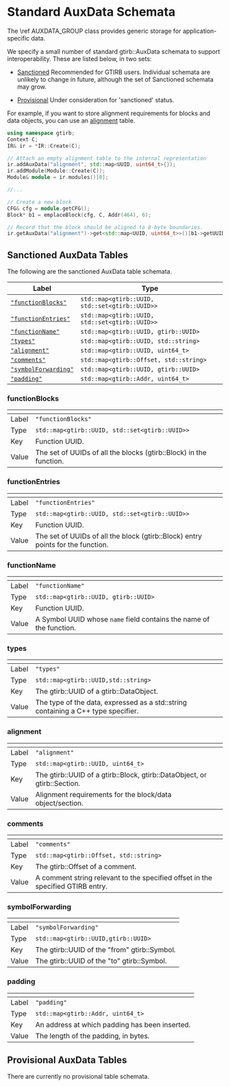 Standard AuxData Schemata
=========================

The \ref AUXDATA_GROUP class provides generic storage for
application-specific data.

We specify a small number of standard gtirb::AuxData schemata to
support interoperability. These are listed below, in two sets:

- [Sanctioned](#sanctioned-auxdata-tables) Recommended for GTIRB
  users. Individual schemata are unlikely to change in future,
  although the set of Sanctioned schemata may grow.

- [Provisional](#provisional-auxdata-tables) Under consideration for
  'sanctioned' status.

For example, if you want to store alignment requirements for blocks
and data objects, you can use an [alignment](#alignment) table.

```c++
using namespace gtirb;
Context C;
IR& ir = *IR::Create(C);

// Attach an empty alignment table to the internal representation
ir.addAuxData("alignment", std::map<UUID, uint64_t>{});
ir.addModule(Module::Create(C));
Module& module = ir.modules()[0];

//...

// Create a new block
CFG& cfg = module.getCFG();
Block* b1 = emplaceBlock(cfg, C, Addr(464), 6);

// Record that the block should be aligned to 8-byte boundaries.
ir.getAuxData("alignment")->get<std::map<UUID, uint64_t>>()[b1->getUUID()] = 8;
```


## Sanctioned AuxData Tables

The following are the sanctioned AuxData table schemata.


| Label                                     | Type                                               |
|-------------------------------------------|----------------------------------------------------|
| [`"functionBlocks"`](#functionblocks)     | ```std::map<gtirb::UUID, std::set<gtirb::UUID>>``` |
| [`"functionEntries"`](#functionentries)   | ```std::map<gtirb::UUID, std::set<gtirb::UUID>>``` |
| [`"functionName"`](#functionname)         | ```std::map<gtirb::UUID, gtirb::UUID>```           |
| [`"types"`](#types)                       | ```std::map<gtirb::UUID, std::string>```           |
| [`"alignment"`](#alignment)               | ```std::map<gtirb::UUID, uint64_t>```              |
| [`"comments"`](#comments)                 | ```std::map<gtirb::Offset, std::string>```         |
| [`"symbolForwarding"`](#symbolforwarding) | ```std::map<gtirb::UUID, gtirb::UUID>```           |
| [`"padding"`](#padding)                   | ```std::map<gtirb::Addr, uint64_t>```              |


### functionBlocks

| <!-- --> | <!-- -->                                           |
|----------|----------------------------------------------------|
| Label    | ```"functionBlocks"```                             |
| Type     | ```std::map<gtirb::UUID, std::set<gtirb::UUID>>``` |
| Key      | Function UUID.                                     |
| Value    | The set of UUIDs of all the blocks (gtirb::Block) in the function. |


### functionEntries

| <!-- --> | <!-- -->                                           |
|----------|----------------------------------------------------|
| Label    | ```"functionEntries"```                            |
| Type     | ```std::map<gtirb::UUID, std::set<gtirb::UUID>>``` |
| Key      | Function UUID.                                     |
| Value    | The set of UUIDs of all the block (gtirb::Block) entry points for the function. |


### functionName

| <!-- --> | <!-- -->                                                            |
|----------|---------------------------------------------------------------------|
| Label    | ```"functionName"```                                                |
| Type     | ```std::map<gtirb::UUID, gtirb::UUID>```                            |
| Key      | Function UUID.                                                      |
| Value    | A Symbol UUID whose `name` field contains the name of the function. |


### types

| <!-- --> | <!-- -->                                |
|----------|-----------------------------------------|
| Label    | ```"types"```                           |
| Type     | ```std::map<gtirb::UUID,std::string>``` |
| Key      | The gtirb::UUID of a gtirb::DataObject. |
| Value    | The type of the data, expressed as a std::string containing a C++ type specifier. |


### alignment

| <!-- --> | <!-- -->                                                  |
|----------|-----------------------------------------------------------|
| Label    | ```"alignment"```                                         |
| Type     | ```std::map<gtirb::UUID, uint64_t>```                     |
| Key      | The gtirb::UUID of a gtirb::Block, gtirb::DataObject, or gtirb::Section. |
| Value    | Alignment requirements for the block/data object/section. |


### comments

| <!-- --> | <!-- -->                                   |
|----------|--------------------------------------------|
| Label    | ```"comments"```                           |
| Type     | ```std::map<gtirb::Offset, std::string>``` |
| Key      | The gtirb::Offset of a comment.            |
| Value    | A comment string relevant to the specified offset in the specified GTIRB entry. |


### symbolForwarding

| <!-- --> | <!-- -->                                     |
|----------|----------------------------------------------|
| Label    | ```"symbolForwarding"```                     |
| Type     | ```std::map<gtirb::UUID,gtirb::UUID>```      |
| Key      | The gtirb::UUID of the "from" gtirb::Symbol. |
| Value    | The gtirb::UUID of the "to" gtirb::Symbol.   |


### padding

| <!-- --> | <!-- -->                                       |
|----------|------------------------------------------------|
| Label    | ```"padding"```                                |
| Type     | ```std::map<gtirb::Addr, uint64_t>```          |
| Key      | An address at which padding has been inserted. |
| Value    | The length of the padding, in bytes.           |


## Provisional AuxData Tables

There are currently no provisional table schemata.
